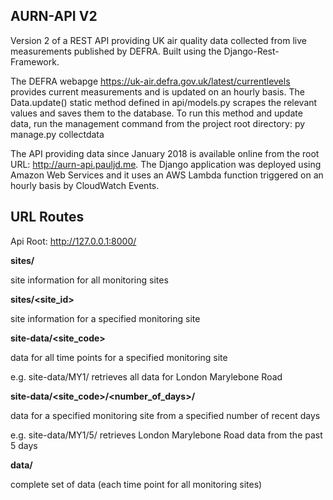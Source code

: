 AURN-API V2
------------

Version 2 of a REST API providing UK air quality data collected from live measurements published by DEFRA.
Built using the Django-Rest-Framework.

The DEFRA webapge https://uk-air.defra.gov.uk/latest/currentlevels provides
current measurements and is updated on an hourly basis. The Data.update() static method
defined in api/models.py scrapes the relevant values and saves them to the database.
To run this method and update data, run the management command from the project root directory: py manage.py collectdata

The API providing data since January 2018 is available online from the root URL:  http://aurn-api.pauljd.me. The Django application was deployed using Amazon Web Services and it uses an AWS Lambda function triggered on an hourly basis by CloudWatch Events.

URL Routes
----------
Api Root: http://127.0.0.1:8000/

**sites/**

site information for all monitoring sites

**sites/<site_id>**

site information for a specified monitoring site

**site-data/<site_code>**

data for all time points for a specified monitoring site

e.g. site-data/MY1/ retrieves all data for London Marylebone Road

**site-data/<site_code>/<number_of_days>/**

data for a specified monitoring site from a specified number of recent days

e.g. site-data/MY1/5/ retrieves London Marylebone Road data from the past 5 days


**data/**

complete set of data (each time point for all monitoring sites)



